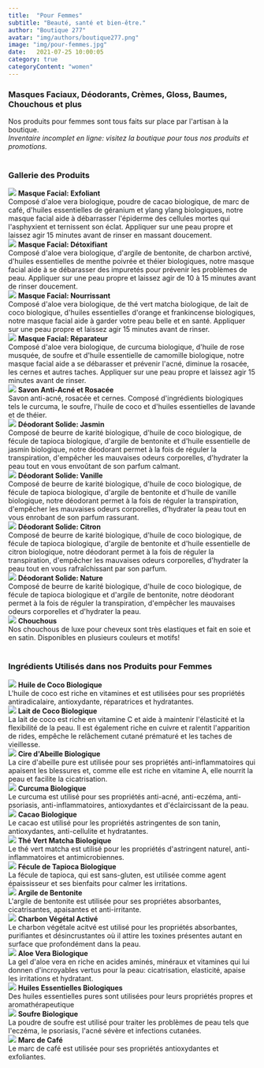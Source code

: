 ```yaml
---
title:  "Pour Femmes"
subtitle: "Beauté, santé et bien-être."
author: "Boutique 277"
avatar: "img/authors/boutique277.png"
image: "img/pour-femmes.jpg"
date:   2021-07-25 10:00:05
category: true
categoryContent: "women"
---
```


### Masques Faciaux, Déodorants, Crèmes, Gloss, Baumes, Chouchous et plus
Nos produits pour femmes sont tous faits sur place par l'artisan à la boutique.
<br /><i>Inventaire incomplet en ligne: visitez la boutique pour tous nos produits et promotions.</i>
<br /><br />

### Gallerie des Produits
<img class="post-image-product" src="/img/products/masks/exfoliant.jpg">
<strong>Masque Facial: Exfoliant</strong><br />
Composé d'aloe vera biologique, poudre de cacao biologique, de marc de café, d'huiles essentielles de géranium et ylang ylang biologiques, notre masque facial aide à débarrasser l'épiderme des cellules mortes qui l'asphyxient et ternissent son éclat. Appliquer sur une peau propre et laissez agir 15 minutes avant de rinser en massant doucement.
<div class="post-image-clear"></div>

<img class="post-image-product" src="/img/products/masks/detoxifiant.jpg">
<strong>Masque Facial: Détoxifiant</strong><br />
Composé d'aloe vera biologique, d'argile de bentonite, de charbon arctivé, d'huiles essentielles de menthe poivrée et théier biologiques, notre masque facial aide à se débarasser des impuretés pour prévenir les problèmes de peau. Appliquer sur une peau propre et laissez agir de 10 à 15 minutes avant de rinser doucement.
<div class="post-image-clear"></div>

<img class="post-image-product" src="/img/products/masks/nourrissant.jpg">
<strong>Masque Facial: Nourrissant</strong><br />
Composé d'aloe vera biologique, de thé vert matcha biologique, de lait de coco biologique, d'huiles essentielles d'orange et frankincense biologiques, notre masque facial aide à garder votre peau belle et en santé. Appliquer sur une peau propre et laissez agir 15 minutes avant de rinser.
<div class="post-image-clear"></div>

<img class="post-image-product" src="/img/products/masks/reparateur.jpg">
<strong>Masque Facial: Réparateur</strong><br />
Composé d'aloe vera biologique, de curcuma biologique, d'huile de rose musquée, de soufre et d'huile essentielle de camomille biologique, notre masque facial aide a se débarasser et prévenir l'acné, diminue la rosacée, les cernes et autres taches. Appliquer sur une peau propre et laissez agir 15 minutes avant de rinser.
<div class="post-image-clear"></div>

<img class="post-image-product" src="/img/products/soaps/soap-acne-slice.jpg">
<strong>Savon Anti-Acné et Rosacée</strong><br />
Savon anti-acné, rosacée et cernes. Composé d'ingrédients biologiques tels le curcuma, le soufre, l'huile de coco et d'huiles essentielles de lavande et de théier.
<div class="post-image-clear"></div>

<img class="post-image-product" src="/img/products/deodorants/jasmin.jpg">
<strong>Déodorant Solide: Jasmin</strong><br />
Composé de beurre de karité biologique, d'huile de coco biologique, de fécule de tapioca biologique, d'argile de bentonite et d'huile essentielle de jasmin biologique, notre déodorant permet à la fois de réguler la transpiration, d'empêcher les mauvaises odeurs corporelles, d'hydrater la peau tout en vous envoûtant de son parfum calmant.
<div class="post-image-clear"></div>

<img class="post-image-product" src="/img/products/deodorants/vanille.jpg">
<strong>Déodorant Solide: Vanille</strong><br />
Composé de beurre de karité biologique, d'huile de coco biologique, de fécule de tapioca biologique, d'argile de bentonite et d'huile de vanille biologique, notre déodorant permet à la fois de réguler la transpiration, d'empêcher les mauvaises odeurs corporelles, d'hydrater la peau tout en vous enrobant de son parfum rassurant.
<div class="post-image-clear"></div>

<img class="post-image-product" src="/img/products/deodorants/citron.jpg">
<strong>Déodorant Solide: Citron</strong><br />
Composé de beurre de karité biologique, d'huile de coco biologique, de fécule de tapioca biologique, d'argile de bentonite et d'huile essentielle de citron biologique, notre déodorant permet à la fois de réguler la transpiration, d'empêcher les mauvaises odeurs corporelles, d'hydrater la peau tout en vous rafraîchissant par son parfum.
<div class="post-image-clear"></div>

<img class="post-image-product" src="/img/products/deodorants/naturel.jpg">
<strong>Déodorant Solide: Nature</strong><br />
Composé de beurre de karité biologique, d'huile de coco biologique, de fécule de tapioca biologique et d'argile de bentonite, notre déodorant permet à la fois de réguler la transpiration, d'empêcher les mauvaises odeurs corporelles et d'hydrater la peau.
<div class="post-image-clear"></div>

<img class="post-image-product" src="/img/products/scrunchies/silk-scrunchies.jpg">
<strong>Chouchous</strong><br />
Nos chouchous de luxe pour cheveux sont très elastiques et fait en soie et en satin. Disponibles en plusieurs couleurs et motifs!
<div class="post-image-clear"></div>
<br />

### Ingrédients Utilisés dans nos Produits pour Femmes
<img class="post-image" src="/img/ingredients/cocooil.jpg">
<strong>Huile de Coco Biologique</strong><br />
L'huile de coco est riche en vitamines et est utilisées pour ses propriétés antiradicalaire, antioxydante, réparatrices et hydratantes.
<div class="post-image-clear"></div>

<img class="post-image" src="/img/ingredients/cocomilk.jpg">
<strong>Lait de Coco Biologique</strong><br />
La lait de coco est riche en vitamine C et aide à maintenir l'élasticité et la flexibilité de la peau. Il est également riche en cuivre et ralentit l'apparition de rides, empêche le relâchement cutané prématuré et les taches de vieillesse.
<div class="post-image-clear"></div>

<img class="post-image" src="/img/ingredients/beeswax.jpg">
<strong>Cire d'Abeille Biologique</strong><br />
La cire d'abeille pure est utilisée pour ses propriétés anti-inflammatoires qui apaisent les blessures et, comme elle est riche en vitamine A, elle nourrit la peau et facilite la cicatrisation.
<div class="post-image-clear"></div>

<img class="post-image" src="/img/ingredients/turmeric.jpg">
<strong>Curcuma Biologique</strong><br />
Le curcuma est utilisé pour ses propriétés anti-acné, anti-eczéma, anti-psoriasis, anti-inflammatoires, antioxydantes et d'éclaircissant de la peau.
<div class="post-image-clear"></div>

<img class="post-image" src="/img/ingredients/cocoa.jpg">
<strong>Cacao Biologique</strong><br />
Le cacao est utilisé pour les propriétés astringentes de son tanin, antioxydantes, anti-cellulite et hydratantes.
<div class="post-image-clear"></div>

<img class="post-image" src="/img/ingredients/matchagreentea.jpg">
<strong>Thé Vert Matcha Biologique</strong><br />
Le thé vert matcha est utilisé pour les propriétés d'astringent naturel, anti-inflammatoires et antimicrobiennes.
<div class="post-image-clear"></div>

<img class="post-image" src="/img/ingredients/tapiocastarch.jpg">
<strong>Fécule de Tapioca Biologique</strong><br />
La fécule de tapioca, qui est sans-gluten, est utilisée comme agent épaississeur et ses bienfaits pour calmer les irritations.
<div class="post-image-clear"></div>

<img class="post-image" src="/img/ingredients/bentoniteclay.jpg">
<strong>Argile de Bentonite</strong><br />
L'argile de bentonite est utilisée pour ses propriétes absorbantes, cicatrisantes, apaisantes et anti-irritante.
<div class="post-image-clear"></div>

<img class="post-image" src="/img/ingredients/activatedcharcoal.jpg">
<strong>Charbon Végétal Activé</strong><br />
Le charbon végétale acitvé est utilisé pour les propriétés absorbantes, purifiantes et désincrustantes où il attire les toxines présentes autant en surface que profondément dans la peau.
<div class="post-image-clear"></div>

<img class="post-image" src="/img/ingredients/aloevera.jpg">
<strong>Aloe Vera Biologique</strong><br />
La gel d'aloe vera en riche en acides aminés, minéraux et vitamines qui lui donnen d'incroyables vertus pour la peau: cicatrisation, elasticité, apaise les irritations et hydratant.
<div class="post-image-clear"></div>

<img class="post-image" src="/img/ingredients/essentialoils.jpg">
<strong>Huiles Essentielles Biologiques</strong><br />
Des huiles essentielles pures sont utilisées pour leurs propriétés propres et aromathérapeutique
<div class="post-image-clear"></div>

<img class="post-image" src="/img/ingredients/sulfurpowder.jpg">
<strong>Soufre Biologique</strong><br />
La poudre de soufre est utilisé pour traiter les problèmes de peau tels que l'eczéma, le psoriasis, l'acné sévère et infections cutanées.
<div class="post-image-clear"></div>

<img class="post-image" src="/img/ingredients/coffeegrounds.jpg">
<strong>Marc de Café</strong><br />
Le marc de café est utilisée pour ses propriétés antioxydantes et exfoliantes.
<div class="post-image-clear"></div>
